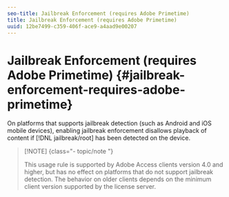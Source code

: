 ```yaml
---
seo-title: Jailbreak Enforcement (requires Adobe Primetime)
title: Jailbreak Enforcement (requires Adobe Primetime)
uuid: 12be7499-c359-406f-ace9-a4aad9e00207
---
```


# Jailbreak Enforcement (requires Adobe Primetime) {#jailbreak-enforcement-requires-adobe-primetime}

On platforms that supports jailbreak detection (such as Android and iOS mobile devices), enabling jailbreak enforcement disallows playback of content if [!DNL jailbreak/root] has been detected on the device.

>[!NOTE] {class="- topic/note "}
>
>This usage rule is supported by Adobe Access clients version 4.0 and higher, but has no effect on platforms that do not support jailbreak detection. The behavior on older clients depends on the minimum client version supported by the license server.

